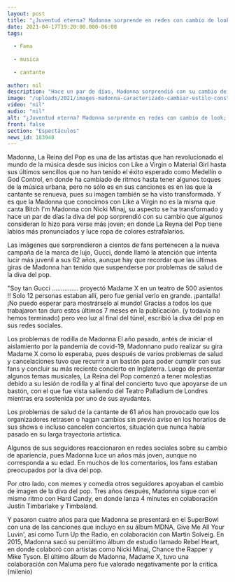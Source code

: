 ```yaml
---
layout: post
title: "¿Juventud eterna? Madonna sorprende en redes con cambio de look; fans reaccionan"
date: 2021-04-17T19:20:00.000-06:00
tags:
  
  - Fama
  
  - musica
  
  - cantante
  
author: nil
description: "Hace un par de días, Madonna sorprendió con su cambio de look, lo que algunos consideran sirvió para verse más joven. "
image: "/uploads/2021/images-madonna-caracterizado-cambiar-estilo-constantemente_0_11_1000_622.jpg"
video: "nil"
audio: "nil"
alt: "¿Juventud eterna? Madonna sorprende en redes con cambio de look; fans reaccionan"
front: false
section: "Espectáculos"
news_id: 183948
---
```


Madonna, La Reina del Pop es una de las artistas que han revolucionado el mundo de la música desde sus inicios con Like a Virgin o Material Girl hasta sus últimos sencillos que no han tenido el éxito esperado como Medellín o God Control, en donde ha cambiado de ritmos hasta tener algunos toques de la música urbana, pero no sólo es en sus canciones es en las que la cantante se renueva, pues su imagen también se ha visto transformada. Y es que la Madonna que conocimos con Like a Virgin no es la misma que canta Bitch I'm Madonna con Nicki Minaj, su aspecto se ha transformado y hace un par de días la diva del pop sorprendió con su cambio que algunos consideran lo hizo para verse más joven; en donde La Reyna del Pop tiene labios más pronunciados y luce ropa de colores estrafalarios. 

Las imágenes que sorprendieron a cientos de fans pertenecen a la nueva campaña de la marca de lujo, Gucci, donde llamó la atención que intenta lucir más juvenil a sus 62 años, aunque hay que recordar que las últimas giras de Madonna han tenido que suspenderse por problemas de salud de la diva del pop. 

"Soy tan Gucci ............... proyectó Madame X en un teatro de 500 asientos !! Solo 12 personas estaban allí, pero fue genial verlo en grande. ¡pantalla! ¡No puedo esperar para mostrárselo al mundo! Gracias a todos los que trabajaron tan duro estos últimos 7 meses en la publicación. (y todavía no hemos terminado) pero veo luz al final del túnel, escribió la diva del pop en sus redes sociales.  

Los problemas de rodilla de Madonna El año pasado, antes de iniciar el aislamiento por la pandemia de covid-19, Madonnano pudo realizar su gira Madame X como lo esperaba, pues después de varios problemas de salud y cancelaciones tuvo que recurrir a un bastón para poder cumplir con sus fans y concluir su más reciente concierto en Inglaterra.  Luego de presentar algunos temas musicales, La Reina del Pop comenzó a tener molestias debido a su lesión de rodilla y al final del concierto tuvo que apoyarse de un bastón, con el que fue vista saliendo del Teatro Palladium de Londres mientras era sostenida por uno de sus ayudantes.  

Los problemas de salud de la cantante de 61 años han provocado que los organizadores retrasen o hagan cambios sin previo aviso en los horarios de sus shows e incluso cancelen conciertos, situación que nunca había pasado en su larga trayectoria artística.  

Algunos de sus seguidores reaccionaron en redes sociales sobre su cambio de apariencia, pues Madonna luce un años más joven, aunque no corresponda a su edad. En muchos de los comentarios, los fans estaban preocupados por la diva del pop. 

Por otro lado, con memes y comedia otros seguidores apoyaban el cambio de imagen de la diva del pop. 
Tres años después, Madonna sigue con el mismo ritmo con Hard Candy, en donde lanza 4 minutes en colaboración Justin Timbarlake y Timbaland.  

Y pasaron cuatro años para que Madonna se presentará en el SuperBowl con una de las canciones que incluyo en su álbum MDNA, Give Me All Your Luvin', así como Turn Up the Radio, en colaboración con Martin Solveig. 
En 2015, Madonna sacó su penúltimo álbum de estudio llamado Rebel Heart, en donde colaboró con artistas como Nicki Minaj, Chance the Rapper y Mike Tyson. 
El último álbum de Madonna, Madame X, tuvo una colaboración con Maluma pero fue valorado negativamente por la crítica. 
(milenio)